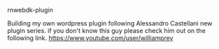 rnwebdk-plugin

Building my own wordpress plugin following Alessandro Castellani new plugin series.
if you don't know this guy please check him out on the following link.
https://www.youtube.com/user/williamprey
